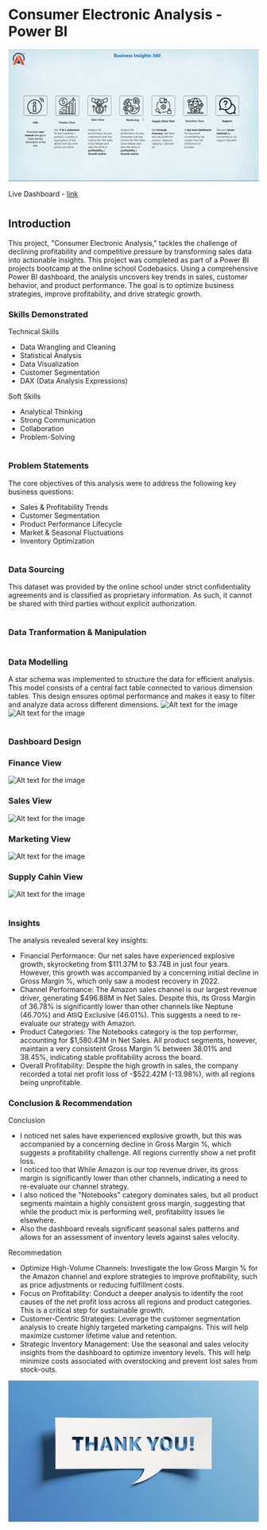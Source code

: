 # Consumer Electronic Analysis - Power BI

![Alt text for the image](https://github.com/Hammed-Hassan/AtliQ_Consumer_Electronics_Analysis/blob/main/Front%20Page.png)

Live Dashboard - [link](https://app.powerbi.com/view?r=eyJrIjoiZDA1M2M3NzctMzI4NC00ZDMwLTg4YWYtZWJmMDExOWQxNDEyIiwidCI6ImM2ZTU0OWIzLTVmNDUtNDAzMi1hYWU5LWQ0MjQ0ZGM1YjJjNCJ9)

#
## Introduction
This project, "Consumer Electronic Analysis," tackles the challenge of declining profitability and competitive pressure by transforming sales data into actionable insights. This project was completed as part of a Power BI projects bootcamp at the online school Codebasics. Using a comprehensive Power BI dashboard, the analysis uncovers key trends in sales, customer behavior, and product performance. The goal is to optimize business strategies, improve profitability, and drive strategic growth.


### Skills Demonstrated
Technical Skills
- Data Wrangling and Cleaning
- Statistical Analysis
- Data Visualization
- Customer Segmentation
- DAX (Data Analysis Expressions)

Soft Skills
- Analytical Thinking
- Strong Communication
- Collaboration
- Problem-Solving

#
### Problem Statements
The core objectives of this analysis were to address the following key business questions:
- Sales & Profitability Trends
- Customer Segmentation
- Product Performance Lifecycle
- Market & Seasonal Fluctuations
- Inventory Optimization

#
### Data Sourcing 
This dataset was provided by the online school under strict confidentiality agreements and is classified as proprietary information. As such, it cannot be shared with third parties without explicit authorization.

#
### Data Tranformation & Manipulation

#
### Data Modelling 
A star schema was implemented to structure the data for efficient analysis. This model consists of a central fact table connected to various dimension tables. This design ensures optimal performance and makes it easy to filter and analyze data across different dimensions.
![Alt text for the image](https://github.com/Midoford/AtliQ-Consumer-Electronics-Analysis/blob/main/1.png)
![Alt text for the image](https://github.com/Midoford/AtliQ-Consumer-Electronics-Analysis/blob/main/2.png)


# 
### Dashboard Design
### Finance View
![Alt text for the image](https://github.com/Midoford/AtliQ-Consumer-Electronics-Analysis/blob/main/3.png)
### Sales View
![Alt text for the image](https://github.com/Midoford/AtliQ-Consumer-Electronics-Analysis/blob/main/4.png)
### Marketing View
![Alt text for the image](https://github.com/Midoford/AtliQ-Consumer-Electronics-Analysis/blob/main/5.png)
### Supply Cahin View
![Alt text for the image](https://github.com/Midoford/AtliQ-Consumer-Electronics-Analysis/blob/main/6.png)

#
### Insights
The analysis revealed several key insights:
- Financial Performance: Our net sales have experienced explosive growth, skyrocketing from $111.37M to $3.74B in just four years. However, this growth was accompanied by a concerning initial decline in Gross Margin %, which only saw a modest recovery in 2022.
- Channel Performance: The Amazon sales channel is our largest revenue driver, generating $496.88M in Net Sales. Despite this, its Gross Margin of 36.78% is significantly lower than other channels like Neptune (46.70%) and AtliQ Exclusive (46.01%). This suggests a need to re-evaluate our strategy with Amazon.
- Product Categories: The Notebooks category is the top performer, accounting for $1,580.43M in Net Sales. All product segments, however, maintain a very consistent Gross Margin % between 38.01% and 38.45%, indicating stable profitability across the board.
- Overall Profitability: Despite the high growth in sales, the company recorded a total net profit loss of -$522.42M (-13.98%), with all regions being unprofitable.

### Conclusion & Recommendation 
Conclusion
- I noticed net sales have experienced explosive growth, but this was accompanied by a concerning decline in Gross Margin %, which suggests a profitability challenge. All regions currently show a net profit loss.
- I noticed too that While Amazon is our top revenue driver, its gross margin is significantly lower than other channels, indicating a need to re-evaluate our channel strategy.
- I also noticed the "Notebooks" category dominates sales, but all product segments maintain a highly consistent gross margin, suggesting that while the product mix is performing well, profitability issues lie elsewhere.
- Also the dashboard reveals significant seasonal sales patterns and allows for an assessment of inventory levels against sales velocity.

Recommedation
- Optimize High-Volume Channels: Investigate the low Gross Margin % for the Amazon channel and explore strategies to improve profitability, such as price adjustments or reducing fulfillment costs.
- Focus on Profitability: Conduct a deeper analysis to identify the root causes of the net profit loss across all regions and product categories. This is a critical step for sustainable growth.
- Customer-Centric Strategies: Leverage the customer segmentation analysis to create highly targeted marketing campaigns. This will help maximize customer lifetime value and retention.
- Strategic Inventory Management: Use the seasonal and sales velocity insights from the dashboard to optimize inventory levels. This will help minimize costs associated with overstocking and prevent lost sales from stock-outs.

![Alt text for the image](https://github.com/Hammed-Hassan/AtliQ_Consumer_Electronics_Analysis/blob/main/istockphoto-1397892955-612x612.jpg)






